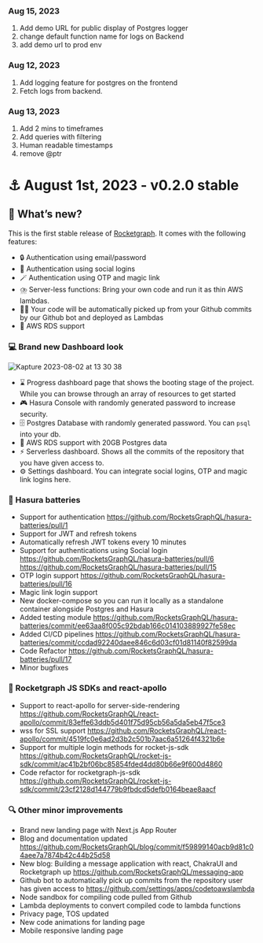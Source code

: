 
### Aug 15, 2023
1. Add demo URL for public display of Postgres logger
2. change default function name for logs on Backend
3. add demo url to prod env

### Aug 12, 2023
1. Add logging feature for postgres on the frontend
2. Fetch logs from backend.

### Aug 13, 2023
1. Add 2 mins to timeframes
2. Add queries with filtering
3. Human readable timestamps
4. remove @ptr

# ⚓ <a id="my-header"></a> August 1st, 2023 - v0.2.0 stable
## 📢 What’s new?

This is the first stable release of [Rocketgraph](https://rocketgraph.io/). It comes with the following features:

- 🔒 Authentication using email/password
- 👬 Authentication using social logins
- 🪄 Authentication using OTP and magic link
- ⛈️ Server-less functions: Bring your own code and run it as thin AWS lambdas.
- 👨‍💻 Your code will be automatically picked up from your Github commits by our Github bot and deployed as Lambdas
- 🦾 AWS RDS support


### 💻  Brand new Dashboard look
![Kapture 2023-08-02 at 13 30 38](https://github.com/RocketsGraphQL/rgraph/assets/6545467/8082f36b-b70b-42ee-851a-5813d4db985f)

- ⌛ Progress dashboard page that shows the booting stage of the project. While you can browse through an array of resources to get started
- 🎮 Hasura Console with randomly generated password to increase security.
- 🗄️ Postgres Database with randomly generated password. You can `psql` into your db.
- 🤩 AWS RDS support with 20GB Postgres data
- ⚡ Serverless dashboard. Shows all the commits of the repository that you have given access to.
- ⚙️ Settings dashboard. You can integrate social logins, OTP and magic link logins here.

### 🎉 Hasura batteries

- Support for authentication https://github.com/RocketsGraphQL/hasura-batteries/pull/1
- Support for JWT and refresh tokens 
- Automatically refresh JWT tokens every 10 minutes
- Support for authentications using Social login https://github.com/RocketsGraphQL/hasura-batteries/pull/6 https://github.com/RocketsGraphQL/hasura-batteries/pull/15
- OTP login support https://github.com/RocketsGraphQL/hasura-batteries/pull/16
- Magic link login support 
- New docker-compose so you can run it locally as a standalone container alongside Postgres and Hasura 
- Added testing module https://github.com/RocketsGraphQL/hasura-batteries/commit/ee63aa8f005c92bdab166c014103889927fe58ec
- Added CI/CD pipelines https://github.com/RocketsGraphQL/hasura-batteries/commit/ccdad92240daee846c6d03cf01d81140f82599da
- Code Refactor https://github.com/RocketsGraphQL/hasura-batteries/pull/17
- Minor bugfixes

### 🌮 Rocketgraph JS SDKs and react-apollo

- Support to react-apollo for server-side-rendering https://github.com/RocketsGraphQL/react-apollo/commit/83effe63ddb5d401f75d95cb56a5da5eb47f5ce3
- wss for SSL support https://github.com/RocketsGraphQL/react-apollo/commit/4519fc0e6ad2d3b2c501b7aac6a51264f4321b6e
- Support for multiple login methods for rocket-js-sdk https://github.com/RocketsGraphQL/rocket-js-sdk/commit/ac41b2bf06bc85854fded4dd80b66e9f600d4860
- Code refactor for rocketgraph-js-sdk https://github.com/RocketsGraphQL/rocket-js-sdk/commit/23cf2128d144779b9fbdcd5defb0164beae8aacf

### 🔍 Other minor improvements

- Brand new landing page with Next.js App Router
- Blog and documentation updated https://github.com/RocketsGraphQL/blog/commit/f59899140acb9d81c04aee7a7874b42c44b25d58
- New blog: Building a message application with react, ChakraUI and Rocketgraph up https://github.com/RocketsGraphQL/messaging-app
- Github bot to automatically pick up commits from the repository user has given access to https://github.com/settings/apps/codetoawslambda
- Node sandbox for compiling code pulled from Github
- Lambda deployments to convert compiled code to lambda functions
- Privacy page, TOS updated
- New code animations for landing page
- Mobile responsive landing page



